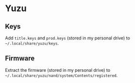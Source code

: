 # Yuzu

## Keys

Add `title.keys` and `prod.keys` (stored in my personal drive) to `~/.local/share/yuzu/keys`.

## Firmware

Extract the firmware (stored in my personal drive) to `~/.local/share/yuzu/nand/system/Contents/registered`.
